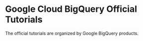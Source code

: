 # Google Cloud BigQuery Official Tutorials

The official tutorials are organized by Google BigQuery products.
